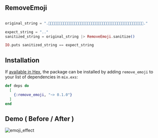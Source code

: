 RemoveEmoji
------

```elixir

original_string = ".👦👦🏻👦🏼👦🏽👦🏾👦🏿👧👧🏻👧🏼👧🏽👧🏾👧🏿👨👨🏻👨🏼👨🏽👨🏾👨🏿👩👩🏻👩🏼👩🏽👩🏾👩🏿."

expect_string = ".."
sanitized_string = original_string |> RemoveEmoji.sanitize()

IO.puts sanitized_string == expect_string

```

Installation
------

If [available in Hex](https://hex.pm/docs/publish), the package can be installed
by adding `remove_emoji` to your list of dependencies in `mix.exs`:

```elixir
def deps do
  [
    {:remove_emoji, "~> 0.1.0"}
  ]
end
```

Demo ( Before / After )
------

![emoji_effect](https://i.imgur.com/OzcQYWL.jpg)
